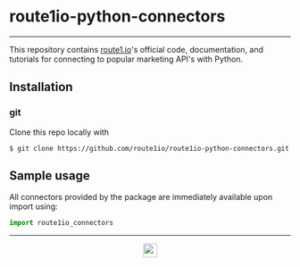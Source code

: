 # route1io-python-connectors

---

This repository contains [route1.io](http://route1.io/index.html)'s official code, documentation, and tutorials for connecting to popular marketing API's with Python.

## Installation

### git
Clone this repo locally with
```shell
$ git clone https://github.com/route1io/route1io-python-connectors.git
```

## Sample usage
All connectors provided by the package are immediately available upon import using:
```python
import route1io_connectors
```

---

<p align="center">
  <img src="media/route1io.png" width="25px">
</p>